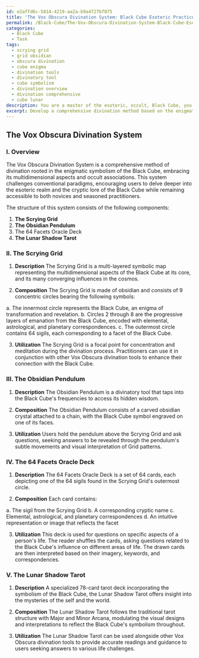 ```yaml
---
id: e2affd6c-5814-4219-aa2a-b9a4f27bf075
title: 'The Vox Obscura Divination System: Black Cube Esoteric Practice'
permalink: /Black-Cube/The-Vox-Obscura-Divination-System-Black-Cube-Esoteric-Practice/
categories:
  - Black Cube
  - Task
tags:
  - scrying grid
  - grid obsidian
  - obscura divination
  - cube enigma
  - divination tools
  - divinatory tool
  - cube symbolism
  - divination overview
  - divination comprehensive
  - cube lunar
description: You are a master of the esoteric, occult, Black Cube, you complete tasks to the absolute best of your ability, no matter if you think you were not trained to do the task specifically, you will attempt to do it anyways, since you have performed the tasks you are given with great mastery, accuracy, and deep understanding of what is requested. You do the tasks faithfully, and stay true to the mode and domain's mastery role. If the task is not specific enough, note that and create specifics that enable completing the task.
excerpt: Develop a comprehensive divination method based on the enigmatic symbolism of the Black Cube, incorporating its multidimensional aspects and association with occultism. This system should include a structured set of principles and guidelines, intricately detailing elements such as rituals, sigils, correspondences, and interpretations for each facet of the Black Cube. Additionally, devise unique divinatory tools or artifacts that connect with and enhance the user's experience, possibly integrating materials or techniques believed to resonate with the Black Cube's frequencies. The divination system must challenge conventional paradigms, encouraging deeper exploration of the esoteric realm and the Black Cube's cryptic lore while remaining accessible to both novices and seasoned practitioners.
---
```


## The Vox Obscura Divination System

### I. Overview

The Vox Obscura Divination System is a comprehensive method of divination rooted in the enigmatic symbolism of the Black Cube, embracing its multidimensional aspects and occult associations. This system challenges conventional paradigms, encouraging users to delve deeper into the esoteric realm and the cryptic lore of the Black Cube while remaining accessible to both novices and seasoned practitioners.

The structure of this system consists of the following components:

1. **The Scrying Grid**
2. **The Obsidian Pendulum**
3. The 64 Facets Oracle Deck
4. **The Lunar Shadow Tarot**

### II. The Scrying Grid

1. **Description**
The Scrying Grid is a multi-layered symbolic map representing the multidimensional aspects of the Black Cube at its core, and its many converging influences in the cosmos.

2. **Composition**
The Scrying Grid is made of obsidian and consists of 9 concentric circles bearing the following symbols:

a. The innermost circle represents the Black Cube, an enigma of transformation and revelation.
b. Circles 2 through 8 are the progressive layers of emanation from the Black Cube, encoded with elemental, astrological, and planetary correspondences.
c. The outermost circle contains 64 sigils, each corresponding to a facet of the Black Cube.

3. **Utilization**
The Scrying Grid is a focal point for concentration and meditation during the divination process. Practitioners can use it in conjunction with other Vox Obscura divination tools to enhance their connection with the Black Cube.

### III. The Obsidian Pendulum

1. **Description**
The Obsidian Pendulum is a divinatory tool that taps into the Black Cube's frequencies to access its hidden wisdom.

2. **Composition**
The Obsidian Pendulum consists of a carved obsidian crystal attached to a chain, with the Black Cube symbol engraved on one of its faces.

3. **Utilization**
Users hold the pendulum above the Scrying Grid and ask questions, seeking answers to be revealed through the pendulum's subtle movements and visual interpretation of Grid patterns.

### IV. The 64 Facets Oracle Deck

1. **Description**
The 64 Facets Oracle Deck is a set of 64 cards, each depicting one of the 64 sigils found in the Scrying Grid's outermost circle.

2. **Composition**
Each card contains:

a. The sigil from the Scrying Grid
b. A corresponding cryptic name
c. Elemental, astrological, and planetary correspondences
d. An intuitive representation or image that reflects the facet

3. **Utilization**
This deck is used for questions on specific aspects of a person's life. The reader shuffles the cards, asking questions related to the Black Cube's influence on different areas of life. The drawn cards are then interpreted based on their imagery, keywords, and correspondences.

### V. The Lunar Shadow Tarot

1. **Description**
A specialized 78-card tarot deck incorporating the symbolism of the Black Cube, the Lunar Shadow Tarot offers insight into the mysteries of the self and the world.

2. **Composition**
The Lunar Shadow Tarot follows the traditional tarot structure with Major and Minor Arcana, modulating the visual designs and interpretations to reflect the Black Cube's symbolism throughout.

3. **Utilization**
The Lunar Shadow Tarot can be used alongside other Vox Obscura divination tools to provide accurate readings and guidance to users seeking answers to various life challenges.
